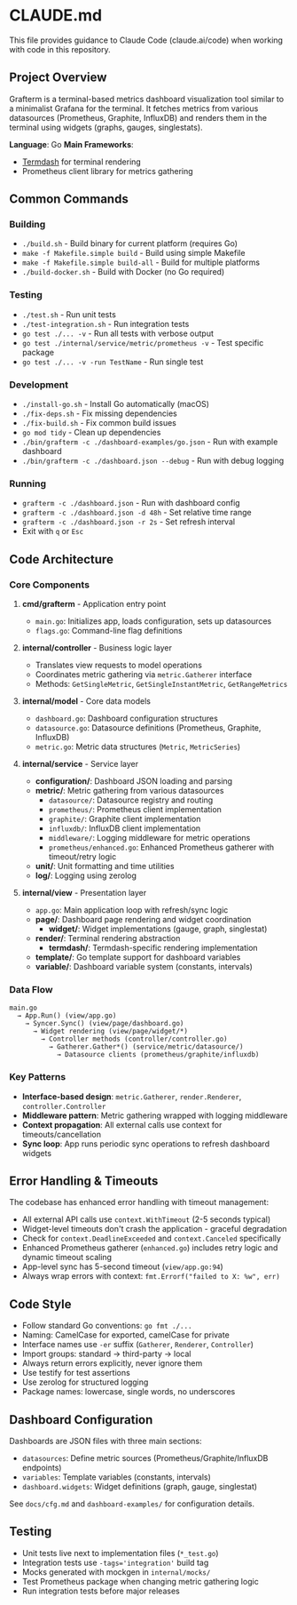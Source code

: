 # CLAUDE.md

This file provides guidance to Claude Code (claude.ai/code) when working with code in this repository.

## Project Overview

Grafterm is a terminal-based metrics dashboard visualization tool similar to a minimalist Grafana for the terminal. It fetches metrics from various datasources (Prometheus, Graphite, InfluxDB) and renders them in the terminal using widgets (graphs, gauges, singlestats).

**Language**: Go
**Main Frameworks**:
- [Termdash](https://github.com/mum4k/termdash) for terminal rendering
- Prometheus client library for metrics gathering

## Common Commands

### Building
- `./build.sh` - Build binary for current platform (requires Go)
- `make -f Makefile.simple build` - Build using simple Makefile
- `make -f Makefile.simple build-all` - Build for multiple platforms
- `./build-docker.sh` - Build with Docker (no Go required)

### Testing
- `./test.sh` - Run unit tests
- `./test-integration.sh` - Run integration tests
- `go test ./... -v` - Run all tests with verbose output
- `go test ./internal/service/metric/prometheus -v` - Test specific package
- `go test ./... -v -run TestName` - Run single test

### Development
- `./install-go.sh` - Install Go automatically (macOS)
- `./fix-deps.sh` - Fix missing dependencies
- `./fix-build.sh` - Fix common build issues
- `go mod tidy` - Clean up dependencies
- `./bin/grafterm -c ./dashboard-examples/go.json` - Run with example dashboard
- `./bin/grafterm -c ./dashboard.json --debug` - Run with debug logging

### Running
- `grafterm -c ./dashboard.json` - Run with dashboard config
- `grafterm -c ./dashboard.json -d 48h` - Set relative time range
- `grafterm -c ./dashboard.json -r 2s` - Set refresh interval
- Exit with `q` or `Esc`

## Code Architecture

### Core Components

1. **cmd/grafterm** - Application entry point
   - `main.go`: Initializes app, loads configuration, sets up datasources
   - `flags.go`: Command-line flag definitions

2. **internal/controller** - Business logic layer
   - Translates view requests to model operations
   - Coordinates metric gathering via `metric.Gatherer` interface
   - Methods: `GetSingleMetric`, `GetSingleInstantMetric`, `GetRangeMetrics`

3. **internal/model** - Core data models
   - `dashboard.go`: Dashboard configuration structures
   - `datasource.go`: Datasource definitions (Prometheus, Graphite, InfluxDB)
   - `metric.go`: Metric data structures (`Metric`, `MetricSeries`)

4. **internal/service** - Service layer
   - **configuration/**: Dashboard JSON loading and parsing
   - **metric/**: Metric gathering from various datasources
     - `datasource/`: Datasource registry and routing
     - `prometheus/`: Prometheus client implementation
     - `graphite/`: Graphite client implementation
     - `influxdb/`: InfluxDB client implementation
     - `middleware/`: Logging middleware for metric operations
     - `prometheus/enhanced.go`: Enhanced Prometheus gatherer with timeout/retry logic
   - **unit/**: Unit formatting and time utilities
   - **log/**: Logging using zerolog

5. **internal/view** - Presentation layer
   - `app.go`: Main application loop with refresh/sync logic
   - **page/**: Dashboard page rendering and widget coordination
     - **widget/**: Widget implementations (gauge, graph, singlestat)
   - **render/**: Terminal rendering abstraction
     - **termdash/**: Termdash-specific rendering implementation
   - **template/**: Go template support for dashboard variables
   - **variable/**: Dashboard variable system (constants, intervals)

### Data Flow

```
main.go
  → App.Run() (view/app.go)
    → Syncer.Sync() (view/page/dashboard.go)
      → Widget rendering (view/page/widget/*)
        → Controller methods (controller/controller.go)
          → Gatherer.Gather*() (service/metric/datasource/)
            → Datasource clients (prometheus/graphite/influxdb)
```

### Key Patterns

- **Interface-based design**: `metric.Gatherer`, `render.Renderer`, `controller.Controller`
- **Middleware pattern**: Metric gathering wrapped with logging middleware
- **Context propagation**: All external calls use context for timeouts/cancellation
- **Sync loop**: App runs periodic sync operations to refresh dashboard widgets

## Error Handling & Timeouts

The codebase has enhanced error handling with timeout management:

- All external API calls use `context.WithTimeout` (2-5 seconds typical)
- Widget-level timeouts don't crash the application - graceful degradation
- Check for `context.DeadlineExceeded` and `context.Canceled` specifically
- Enhanced Prometheus gatherer (`enhanced.go`) includes retry logic and dynamic timeout scaling
- App-level sync has 5-second timeout (`view/app.go:94`)
- Always wrap errors with context: `fmt.Errorf("failed to X: %w", err)`

## Code Style

- Follow standard Go conventions: `go fmt ./...`
- Naming: CamelCase for exported, camelCase for private
- Interface names use `-er` suffix (`Gatherer`, `Renderer`, `Controller`)
- Import groups: standard → third-party → local
- Always return errors explicitly, never ignore them
- Use testify for test assertions
- Use zerolog for structured logging
- Package names: lowercase, single words, no underscores

## Dashboard Configuration

Dashboards are JSON files with three main sections:
- `datasources`: Define metric sources (Prometheus/Graphite/InfluxDB endpoints)
- `variables`: Template variables (constants, intervals)
- `dashboard.widgets`: Widget definitions (graph, gauge, singlestat)

See `docs/cfg.md` and `dashboard-examples/` for configuration details.

## Testing

- Unit tests live next to implementation files (`*_test.go`)
- Integration tests use `-tags='integration'` build tag
- Mocks generated with mockgen in `internal/mocks/`
- Test Prometheus package when changing metric gathering logic
- Run integration tests before major releases